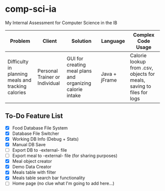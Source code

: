 # comp-sci-ia
My Internal Assessment for Computer Science in the IB

| Problem                                 | Client           | Solution                                                    | Language     | Complex Code Usage                                                   |
|-----------------------------------------|------------------|--------------------------------------------------------------|--------------|------------------------------------------------------------------------|
| Difficulty in planning meals and tracking calories | Personal Trainer or Individual | GUI for creating meal plans and organizing calorie intake    | Java + jFrame | Calorie lookup from .csv, objects for meals, saving to files for logs |


## To-Do Feature List
- [X] Food Database File System
- [X] Database File Switcher
- [X] Working DB Info (Debug + Stats)
- [X] Manual DB Save
- [ ] Export DB to -external- file
- [ ] Export meal to -external- file (for sharing purposes)
- [X] Meal object creator
- [X] Demo Data Creator
- [x] Meals table with filter
- [x] Meals table search bar functionality
- [ ] Home page (no clue what I'm going to add here...)
